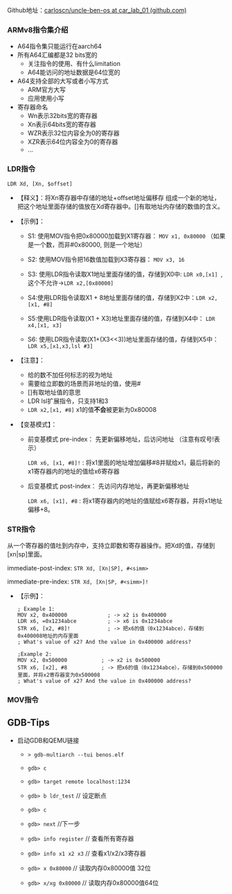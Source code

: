 Github地址：[carloscn/uncle-ben-os at car_lab_01 (github.com)](https://github.com/carloscn/uncle-ben-os/tree/car_lab_01)

### ARMv8指令集介绍

* A64指令集只能运行在aarch64
* 所有A64汇编都是32 bits宽的
  * 关注指令的使用、有什么limitation
  * A64能访问的地址数据是64位宽的
* A64支持全部的大写或者小写方式
  * ARM官方大写
  * 应用使用小写
* 寄存器命名
  * Wn表示32bits宽的寄存器
  * Xn表示64bits宽的寄存器
  * WZR表示32位内容全为0的寄存器
  * XZR表示64位内容全为0的寄存器
  * ...

### LDR指令

`LDR Xd, [Xn, $offset]` 

* 【释义】：将Xn寄存器中存储的地址+offset地址偏移存 组成一个新的地址，把这个地址里面存储的值放在Xd寄存器中。[]有取地址内存储的数值的含义。

* 【示例】：

  * S1: 使用MOV指令把0x80000加载到X1寄存器： `MOV x1, 0x80000`  （如果是一个数，而非#0x80000, 则是一个地址）

  * S2: 使用MOV指令把16数值加载到X3寄存器： `MOV x3, 16`

  * S3: 使用LDR指令读取X1地址里面存储的值，存储到X0中:  `LDR x0,[x1] `,  这个不允许->`LDR x2,[0x80000]`

  * S4:使用LDR指令读取X1 + 8地址里面存储的值，存储到X2中：`LDR x2,[x1, #8]`

  * S5:使用LDR指令读取(X1 + X3)地址里面存储的值，存储到X4中： `LDR x4,[x1, x3]`

  * S6: 使用LDR指令读取(X1+(X3<<3))地址里面存储的值，存储到X5中： `LDR x5,[x1,x3,lsl #3]`

* 【注意】：
  * 给的数不加任何标志的视为地址
  * 需要给立即数的场景而非地址的值，使用#
  * []有取地址值的意思
  * LDR lsl扩展指令，只支持1和3
  * `LDR x2,[x1, #8]` x1的值**不会**被更新为0x80008

* 【变基模式】：

  * 前变基模式 pre-index： 先更新偏移地址，后访问地址 （注意有叹号!表示）

    `LDR x6, [x1, #8]!` : 将x1里面的地址增加偏移#8并赋给x1，最后将新的x1寄存器内的地址的值给x6寄存器

  * 后变基模式 post-index： 先访问内存地址，再更新偏移地址

    `LDR x6, [x1], #8` : 将x1寄存器内的地址的值赋给x6寄存器，并将x1地址偏移+8。

### STR指令

从一个寄存器的值吐到内存中，支持立即数和寄存器操作。把Xd的值，存储到[xn|sp]里面。

immediate-post-index: `STR Xd, [Xn|SP], #<simm>` 

immediate-pre-index: `STR Xd, [Xn|SP, #<simm>]!`

* 【示例】：

  ```assembly
  ; Example 1:
  MOV x2, 0x400000             ; -> x2 is 0x400000
  LDR x6, =0x1234abce          ; -> x6 is 0x1234abce
  STR x6, [x2, #8]!            ; -> 把x6的值（0x1234abce），存储到0x400008地址的内存里面
  ; What's value of x2? And the value in 0x400000 address?  
  
  ;Example 2:
  MOV x2, 0x500000			 ; -> x2 is 0x500000
  STR x6, [x2], #8			 ; -> 把x6的值（0x1234abce），存储到0x500000里面，并将x2寄存器变为0x500008
  ; What's value of x2? And the value in 0x400000 address?  
  ```


### MOV指令



## GDB-Tips

* 启动GDB和QEMU链接

  * `> gdb-multiarch --tui benos.elf`
  * `gdb> c`
  * `gdb> target remote localhost:1234`

  * `gdb> b ldr_test`   // 设定断点
  * `gdb> c`
  * `gdb> next`  //下一步
  * `gdb> info register`  // 查看所有寄存器
  * `gdb> info x1 x2 x3` // 查看x1/x2/x3寄存器
  * `gdb> x 0x80000`  // 读取内存0x80000值 32位
  * `gdb> x/xg 0x80000` // 读取内存0x80000值64位